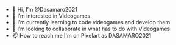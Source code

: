 - 👋 Hi, I’m @Dasamaro2021
- 👀 I’m interested in Videogames
- 🌱 I’m currently learning to code videogames and develop them
- 💞️ I’m looking to collaborate in what has to do with Videogames
- 📫 How to reach me I'm on Pixelart as DASAMARO2021

<!---
Dasamaro2021/Dasamaro2021 is a ✨ special ✨ repository because its `README.md` (this file) appears on your GitHub profile.
You can click the Preview link to take a look at your changes.
--->
